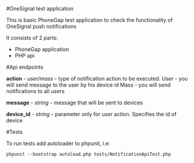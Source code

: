 #OneSignal test application

This is basic PhoneGap test application to check the functionality of OneSignal push notifications

It consists of 2 parts:
- PhoneGap application
- PHP api
 
#Api endpoints

**action** - *user/mass* - type of notification action to be executed. 
User - you will send message to the user by his device id
Mass - you will send notifications to all users

**message** - *string* - message that will be sent to devices

**device_id** - *string* - parameter only for user action. Specifies the id of device

#Tests

To run tests add autoloader to phpunit, i.e:
```
phpunit --bootstrap autoload.php tests/NotificationApiTest.php
```